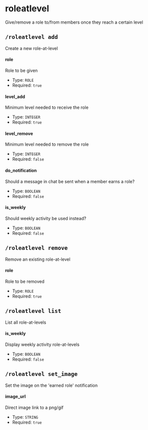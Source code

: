 # roleatlevel
Give/remove a role to/from members once they reach a certain level
## `/roleatlevel add`
Create a new role-at-level
#### role
Role to be given
- Type: `ROLE`
- Required: `true`
#### level_add
Minimum level needed to receive the role
- Type: `INTEGER`
- Required: `true`
#### level_remove
Minimum level needed to remove the role
- Type: `INTEGER`
- Required: `false`
#### do_notification
Should a message in chat be sent when a member earns a role?
- Type: `BOOLEAN`
- Required: `false`
#### is_weekly
Should weekly activity be used instead?
- Type: `BOOLEAN`
- Required: `false`
## `/roleatlevel remove`
Remove an existing role-at-level
#### role
Role to be removed
- Type: `ROLE`
- Required: `true`
## `/roleatlevel list`
List all role-at-levels
#### is_weekly
Display weekly activity role-at-levels
- Type: `BOOLEAN`
- Required: `false`
## `/roleatlevel set_image`
Set the image on the 'earned role' notification
#### image_url
Direct image link to a png/gif
- Type: `STRING`
- Required: `true`